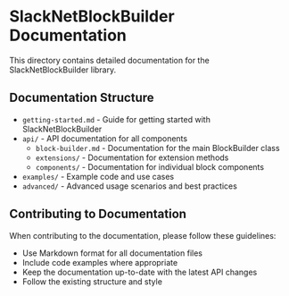 # SlackNetBlockBuilder Documentation

This directory contains detailed documentation for the SlackNetBlockBuilder library.

## Documentation Structure

- `getting-started.md` - Guide for getting started with SlackNetBlockBuilder
- `api/` - API documentation for all components
  - `block-builder.md` - Documentation for the main BlockBuilder class
  - `extensions/` - Documentation for extension methods
  - `components/` - Documentation for individual block components
- `examples/` - Example code and use cases
- `advanced/` - Advanced usage scenarios and best practices

## Contributing to Documentation

When contributing to the documentation, please follow these guidelines:
- Use Markdown format for all documentation files
- Include code examples where appropriate
- Keep the documentation up-to-date with the latest API changes
- Follow the existing structure and style 